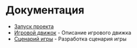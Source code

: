 # Документация

- [Запуск проекта](start.md)
- [Игровой движок](gameEngine.md) - Описание игрового движка
- [Сценарий игры](scenario.md) - Разработка сценария игры